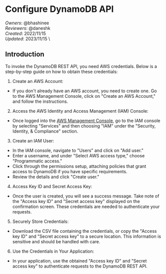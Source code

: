 # Configure DynamoDB API

_Owners_: @bhashinee \
_Reviewers_: @daneshk \
_Created_: 2022/11/15 \
_Updated_: 2023/11/15 \

## Introduction

To invoke the DynamoDB REST API, you need AWS credentials. Below is a step-by-step guide on how to obtain these credentials:

1. Create an AWS Account:
* If you don't already have an AWS account, you need to create one. Go to the AWS Management Console, click on "Create an AWS Account," and follow the instructions.

2. Access the AWS Identity and Access Management (IAM) Console:

* Once logged into the [AWS Management Console](https://aws.amazon.com/), go to the IAM console by selecting "Services" and then choosing "IAM" under the "Security, Identity, & Compliance" section.

3. Create an IAM User:

* In the IAM console, navigate to "Users" and click on "Add user."
* Enter a username, and under "Select AWS access type," choose "Programmatic access."
* Click through the permissions setup, attaching policies that grant access to DynamoDB if you have specific requirements.
* Review the details and click "Create user."

4. Access Key ID and Secret Access Key:

* Once the user is created, you will see a success message. Take note of the "Access key ID" and "Secret access key" displayed on the confirmation screen. These credentials are needed to authenticate your requests.

5. Securely Store Credentials:

* Download the CSV file containing the credentials, or copy the "Access key ID" and "Secret access key" to a secure location. This information is sensitive and should be handled with care.

6. Use the Credentials in Your Application:

* In your application, use the obtained "Access key ID" and "Secret access key" to authenticate requests to the DynamoDB REST API.
